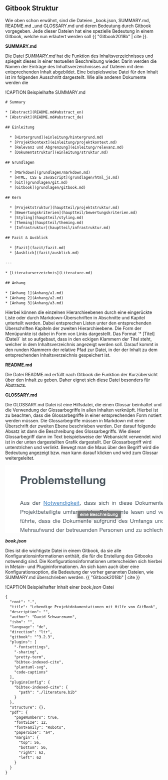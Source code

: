 ## Gitbook Struktur

Wie oben schon erwähnt, sind die Dateien \_book.json, SUMMARY.md, README.md \_und GLOSSARY.md und deren Bedeutung durch Gitbook vorgegeben. Jede dieser Dateien hat eine spezielle Bedeutung in einem Gitbook, welche nun erläutert werden soll {{ "Gitbook2018b" \| cite }}.

**SUMMARY.md**

Die Datei _SUMMARY.md_ hat die Funktion des Inhaltsverzeichnisses und spiegelt dieses in einer textuellen Beschreibung wieder. Darin werden die Namen der Einträge des Inhaltsverzeichnisses auf Dateien mit dem entsprechenden Inhalt abgebildet. Eine beispielsweise Datei für den Inhalt ist im folgenden Ausschnitt dargestellt. Wie alle anderen Dokumente werden die

!CAPTION Beispielhafte SUMMARY.md

```
# Summary

* [Abstract](README.md#abstract_en)
* [Abstrakt](README.md#abstract_de)

## Einleitung

  * [Hintergrund](einleitung/hintergrund.md)
  * [Projektkontext](einleitung/projektkontext.md)
  * [Relevanz und Abgrenzung](einleitung/relevanz.md)
  * [Dokumentstruktur](einleitung/struktur.md)

## Grundlagen

  * [Markdown](grundlagen/markdown.md)
  * [HTML, CSS & JavaScript](grundlagen/html_js.md)
  * [Git](grundlagen/git.md)
  * [Gitbook](grundlagen/gitbook.md)

## Kern

  * [Projektstruktur](hauptteil/projektstruktur.md)
  * [Bewertungskriterien](hauptteil/bewertungskriterien.md)
  * [Styling](hauptteil/styling.md)
  * [Theming](hauptteil/theming.md)
  * [Infrastruktur](hauptteil/infrastruktur.md)

## Fazit & Ausblick

  * [Fazit](fazit/fazit.md)
  * [Ausblick](fazit/ausblick.md)

---

* [Literaturverzeichnis](Literature.md)

## Anhang

* [Anhang 1](Anhang/a1.md)
* [Anhang 2](Anhang/a2.md)
* [Anhang 3](Anhang/a3.md)
```

Hierbei können die einzelnen Hierarchieebenen durch eine eingerückte Liste oder durch Markdown-Überschriften in Abschnitte und Kapitel unterteilt werden. Dabei entsprechen Listen unter den entsprechenden Überschriften Kapiteln der zweiten Hierarchieebene. Die Form der Menüpunkte ist dabei in Form von Links dargestellt. Das Format \`\* \[Titel\]\(Datei\)\` ist so aufgebaut, dass in den eckigen Klammern der Titel steht, welcher in dem Inhaltsverzeichnis angezeigt werden soll. Darauf kommt in den runden Klammern der relative Pfad zur Datei, in der der Inhalt zu dem entsprechenden Inhaltsverzeichnis gespeichert ist.

**README.md**

Die Datei README.md erfüllt nach Gitbook die Funktion der Kurzübersicht über den Inhalt zu geben. Daher eignet sich diese Datei besonders für Abstracts.

**GLOSSARY.md**

Die GLOSSARY.md Datei ist eine Hilfsdatei, die einen Glossar beinhaltet und die Verwendung der Glossarbegriffe in allen Inhalten verknüpft. Hierbei ist zu beachten, dass die Glossarbegriffe in einer entsprechenden Form notiert werden müssen. Die Glossarbegriffe müssen in Markdown mit einer Überschrift der zweiten Ebene beschrieben werden. Der darauf folgende Absatz ist dann die Beschreibung des Glossarbegriffs. Wie dieser Glossarbegriff dann im Text beispielsweise der Webansicht verwendet wird ist in der unten dargestellten Grafik dargestellt. Der Glossarbegriff wird unterstrichen und verlinkt. Bewegt man die Maus über den Begriff wird die Bedeutung angezeigt bzw. man kann darauf klicken und wird zum Glossar weitergeleitet.

![](/img/glossar-use.png)

_**book.json**_

Dies ist die wichtigste Datei in einem Gitbook, da sie alle Konfigurationsinformationen enthält, die für die Erstellung des Gitbooks notwendig sind. Die Konfigurationsinformationen unterscheiden sich hierbei in Metain- und Plugininformationen. An sich kann auch über eine Konfigurationsoption, die Bedeutung der vorher genannten Dateien, wie SUMMARY.md überschrieben werden.
{{ "Gitbook2018b" | cite }}

!CAPTION Beispielhafter Inhalt einer _book.json_-Datei

```
{
  "root": ".",
  "title": "Lebendige Projektdokumentationen mit Hilfe von GitBook",
  "description": "",
  "author": "David Schwarzmann",
  "isbn": "",
  "language": "de",
  "direction": "ltr",
  "gitbook": "^3.2.3",
  "plugins": [
    "-fontsettings",
    "-sharing",
    "pretty-term",
    "bibtex-indexed-cite",
    "plantuml-svg",
    "code-captions"
  ],
  "pluginsConfig": {
    "bibtex-indexed-cite": {
      "path": "./literature.bib"
    }
  },
  "structure": {},
  "pdf": {
    "pageNumbers": true,
    "fontSize": 12,
    "fontFamily": "Roboto",
    "paperSize": "a4",
    "margin": {
      "top": 56,
      "bottom": 56,
      "right": 62,
      "left": 62
    }
  }
}
```



